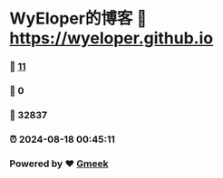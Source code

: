 # WyEloper的博客 :link: https://wyeloper.github.io 
### :page_facing_up: [11](https://wyeloper.github.io/tag.html) 
### :speech_balloon: 0 
### :hibiscus: 32837 
### :alarm_clock: 2024-08-18 00:45:11 
### Powered by :heart: [Gmeek](https://github.com/Meekdai/Gmeek)
